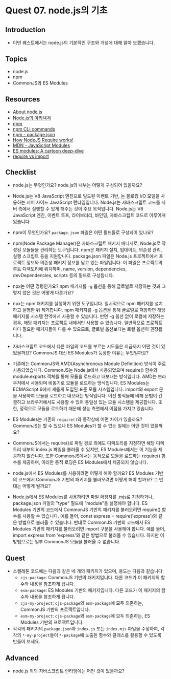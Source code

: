 # Quest 07. node.js의 기초

## Introduction
* 이번 퀘스트에서는 node.js의 기본적인 구조와 개념에 대해 알아 보겠습니다.

## Topics
* node.js
* npm
* CommonJS와 ES Modules

## Resources
* [About node.js](https://nodejs.org/ko/about/)
* [Node.js의 아키텍쳐](https://edu.goorm.io/learn/lecture/557/%ED%95%9C-%EB%88%88%EC%97%90-%EB%81%9D%EB%82%B4%EB%8A%94-node-js/lesson/174356/node-js%EC%9D%98-%EC%95%84%ED%82%A4%ED%85%8D%EC%B3%90)
* [npm](https://docs.npmjs.com/about-npm)
* [npm CLI commands](https://docs.npmjs.com/cli/v7/commands)
* [npm - package.json](https://docs.npmjs.com/cli/v7/configuring-npm/package-json)
* [How NodeJS Require works!](https://www.thirdrocktechkno.com/blog/how-nodejs-require-works)
* [MDN - JavaScript Modules](https://developer.mozilla.org/ko/docs/Web/JavaScript/Guide/Modules)
* [ES modules: A cartoon deep-dive](https://hacks.mozilla.org/2018/03/es-modules-a-cartoon-deep-dive/)
* [require vs import](https://www.geeksforgeeks.org/difference-between-node-js-require-and-es6-import-and-export/)

## Checklist
* node.js는 무엇인가요? node.js의 내부는 어떻게 구성되어 있을까요?
- Node.js는 V8 JavaScript 엔진으로 빌드된 이벤트 기반, 논 블로킹 I/O 모델을 사용하는 서버 사이드 JavaScript 런타임입니다. Node.js는 자바스크립트 코드를 서버 측에서 실행할 수 있게 해주는 것이 주요 목적입니다. Node.js는 V8 JavaScript 엔진, 이벤트 루프, 라이브러리, 바인딩, 자바스크립트 코드로 이루어져있습니다. 

* npm이 무엇인가요? `package.json` 파일은 어떤 필드들로 구성되어 있나요?
- npm(Node Package Manager)은 자바스크립트 패키지 매니저로, Node.js로 작성된 모듈들을 관리하는 도구입니다. npm은 패키지 설치, 업데이트, 의존성 관리, 실행 스크립트 등을 지원합니다.
package.json 파일은 Node.js 프로젝트에서 프로젝트 정보와 의존성 패키지 정보를 담고 있는 파일입니다. 이 파일은 프로젝트의 루트 디렉토리에 위치하며, name, version, dependencies, devDependencies, scripts 등의 필드로 구성됩니다.

* npx는 어떤 명령인가요? npm 패키지를 `-g` 옵션을 통해 글로벌로 저장하는 것과 그렇지 않은 것은 어떻게 다른가요?
- npx는 npm 패키지를 실행하기 위한 도구입니다. 일시적으로 npm 패키지를 설치하고 실행한 뒤 제거합니다.
npm 패키지를 -g 옵션을 통해 글로벌로 저장하면 해당 패키지를 시스템 전역에서 사용할 수 있습니다. 반면 -g 옵션 없이 로컬에 저장하는 경우, 해당 패키지는 프로젝트 내에서만 사용할 수 있습니다. 일반적으로 프로젝트마다 필요한 패키지들이 다를 수 있으므로, 글로벌 옵션보다는 로컬 옵션이 권장됩니다.

* 자바스크립트 코드에서 다른 파일의 코드를 부르는 시도들은 지금까지 어떤 것이 있었을까요? CommonJS 대신 ES Modules가 등장한 이유는 무엇일까요?
- 기존에는 CommonJS와 AMD(Asynchronous Module Definition) 방식이 주로 사용되었습니다. CommonJS는 Node.js에서 사용되었으며 require() 함수와 module.exports 객체를 통해 모듈을 로드하고 내보내는 방식입니다. AMD는 브라우저에서 사용되며 비동기로 모듈을 로드하는 방식입니다.
ES Modules는 ECMAScript 6에서 새롭게 도입된 표준 모듈 시스템입니다. import와 export 문을 사용하여 모듈을 로드하고 내보내는 방식입니다. 이전 방식들에 비해 문법이 간결하고 브라우저에서도 사용할 수 있어 통일성 있는 모듈 시스템을 제공합니다. 또한, 정적으로 모듈을 로드하기 때문에 성능 측면에서 이점을 가지고 있습니다.

* ES Modules는 기존의 `require()`와 동작상에 어떤 차이가 있을까요? CommonJS는 할 수 있으나 ES Modules가 할 수 없는 일에는 어떤 것이 있을까요?
- CommonJS에서는 require()로 파일 경로 외에도 디렉토리를 지정하면 해당 디렉토리 내부의 index.js 파일을 불러올 수 있지만, ES Modules에서는 이 기능을 제공하지 않습니다. 또한 CommonJS에서는 동적으로 모듈을 로드하는 require() 함수를 제공하며, 이러한 동적 로딩은 ES Modules에서 제공되지 않습니다.

* node.js에서 ES Modules를 사용하려면 어떻게 해야 할까요? ES Modules 기반의 코드에서 CommonJS 기반의 패키지를 불러오려면 어떻게 해야 할까요? 그 반대는 어떻게 될까요?
- Node.js에서 ES Modules를 사용하려면 파일 확장자를 .mjs로 지정하거나, package.json 파일의 "type" 필드에 "module"을 설정해야 합니다.
ES Modules 기반의 코드에서 CommonJS 기반의 패키지를 불러오려면 require() 함수를 사용할 수 있습니다. 예를 들어, const express = require('express')와 같은 방법으로 불러올 수 있습니다.
반대로 CommonJS 기반의 코드에서 ES Modules 기반의 패키지를 불러오려면 import 구문을 사용해야 합니다. 예를 들어, import express from 'express'와 같은 방법으로 불러올 수 있습니다. 하지만 이 방법으로는 일부 CommonJS 모듈을 불러올 수 없습니다.


## Quest
* 스켈레톤 코드에는 다음과 같은 네 개의 패키지가 있으며, 용도는 다음과 같습니다:
  * `cjs-package`: CommonJS 기반의 패키지입니다. 다른 코드가 이 패키지의 함수와 내용을 참조하게 됩니다.
  * `esm-package`: ES Modules 기반의 패키지입니다. 다른 코드가 이 패키지의 함수와 내용을 참조하게 됩니다.
  * `cjs-my-project`: `cjs-package`와 `esm-package`에 모두 의존하는, CommonJS 기반의 프로젝트입니다.
  * `esm-my-project`: `cjs-package`와 `esm-package`에 모두 의존하는, ES Modules 기반의 프로젝트입니다.
* 각각의 패키지의 `package.json`과 `index.js` 또는 `index.mjs` 파일을 수정하여, 각각의 `*-my-project`들이 `*-package`에 노출된 함수와 클래스를 활용할 수 있도록 만들어 보세요.

## Advanced
* node.js 외의 자바스크립트 런타임에는 어떤 것이 있을까요?
